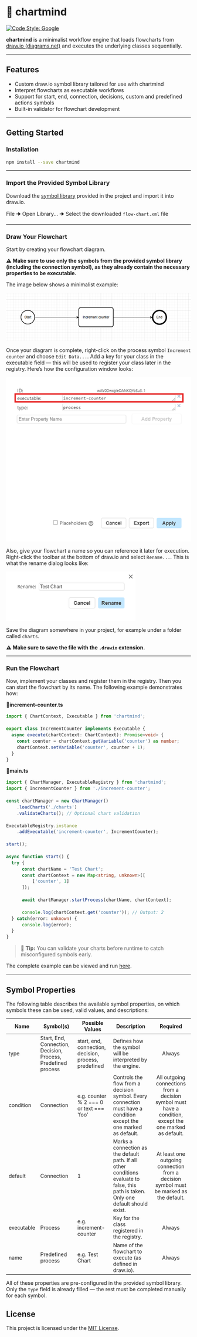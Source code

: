 # 🧠 chartmind

[![Code Style: Google][gts-badge-image]][gts-github-url]

**chartmind** is a minimalist workflow engine that loads flowcharts from [draw.io (diagrams.net)][drawio-url] and executes the underlying classes sequentially.

---

## Features
- Custom draw.io symbol library tailored for use with chartmind
- Interpret flowcharts as executable workflows
- Support for start, end, connection, decisions, custom and predefined actions symbols
- Built-in validator for flowchart development

---

## Getting Started

### Installation
```bash
npm install --save chartmind
```

---

### Import the Provided Symbol Library

Download the [symbol library][symbol-library] provided in the project and import it into draw.io.

File 🠊 Open Library... 🠊 Select the downloaded `flow-chart.xml` file

---

### Draw Your Flowchart

Start by creating your flowchart diagram.

**⚠️ Make sure to use only the symbols from the provided symbol library (including the connection symbol), as they already contain the necessary properties to be executable.**

The image below shows a minimalist example:

![Minimalist flowchart][docs-flow-chart]

Once your diagram is complete, right-click on the process symbol `Increment counter` and choose `Edit Data...`.
Add a key for your class in the executable field — this will be used to register your class later in the registry.
Here’s how the configuration window looks:

![Process symbol configuration window][docs-process-symbol-settings]

Also, give your flowchart a name so you can reference it later for execution.
Right-click the toolbar at the bottom of draw.io and select `Rename...`.
This is what the rename dialog looks like:

![Rename flowchart dialog][docs-rename-flowchart]

Save the diagram somewhere in your project, for example under a folder called `charts`.

**⚠️ Make sure to save the file with the `.drawio` extension.** 

---

### Run the Flowchart

Now, implement your classes and register them in the registry. Then you can start the flowchart by its name. The following example demonstrates how:

📄**increment-counter.ts**
```ts
import { ChartContext, Executable } from 'chartmind';

export class IncrementCounter implements Executable {
  async execute(chartContext: ChartContext): Promise<void> {
    const counter = chartContext.getVariable('counter') as number;
    chartContext.setVariable('counter', counter + 1);
  }
}
```

📄**main.ts**
```ts
import { ChartManager, ExecutableRegistry } from 'chartmind';
import { IncrementCounter } from './increment-counter';

const chartManager = new ChartManager()
    .loadCharts('./charts')
    .validateCharts(); // Optional chart validation

ExecutableRegistry.instance
    .addExecutable('increment-counter', IncrementCounter);

start();

async function start() {
  try {
      const chartName = 'Test Chart';
      const chartContext = new Map<string, unknown>([
          ['counter', 1]
      ]);

      await chartManager.startProcess(chartName, chartContext);

      console.log(chartContext.get('counter')); // Output: 2
  } catch(error: unknown) {
      console.log(error);
  }
}
```

> 🧪 **Tip:** You can validate your charts before runtime to catch misconfigured symbols early.

The complete example can be viewed and run [here][example].

---

## Symbol Properties

The following table describes the available symbol properties, on which symbols these can be used, valid values, and descriptions:

Name     | Symbol(s)                | Possible Values         | Description           | Required 
---------|------------------------|-------------------------|-----------------------|:----------:
type     | Start, End, Connection, Decision, Process, Predefined process | start, end, connection, decision, process, predefined  | Defines how the symbol will be interpreted by the engine. | Always
condition | Connection | e.g. counter % 2 === 0 or text === 'foo' | Controls the flow from a decision symbol. Every connection must have a condition except the one marked as default. | All outgoing connections from a decision symbol must have a condition, except the one marked as default.
default | Connection | 1 | Marks a connection as the default path. If all other conditions evaluate to false, this path is taken. Only one default should exist. | At least one outgoing connection from a decision symbol must be marked as the default.
executable | Process | e.g. increment-counter | Key for the class registered in the registry. | Always
name | Predefined process | e.g. Test Chart | Name of the flowchart to execute (as defined in draw.io).	 | Always

All of these properties are pre-configured in the provided symbol library.
Only the `type` field is already filled — the rest must be completed manually for each symbol.

## License

This project is licensed under the [MIT License][license].


[license]: LICENSE
[symbol-library]: flow-chart.xml
[drawio-url]: https://draw.io
[example]: examples/getting-started
[docs-flow-chart]: docs/images/flow-chart.png
[docs-process-symbol-settings]: docs/images/process-symbol-settings.png
[docs-rename-flowchart]: docs/images/rename-flow-chart.png
[gts-badge-image]: https://img.shields.io/badge/code%20style-google-blueviolet.svg
[gts-github-url]: https://github.com/google/gts